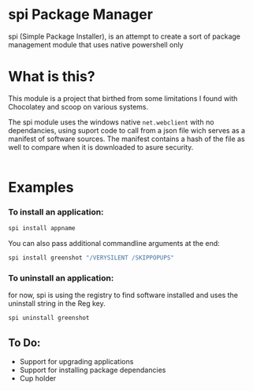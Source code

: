 # spi Package Manager
spi (Simple Package Installer), is an attempt to create a sort of package management module that uses native powershell only

# What is this?
This module is a project that birthed from some limitations I found with Chocolatey and scoop on various systems.

The spi module uses the windows native `net.webclient` with no dependancies, using suport code to call from a json file wich serves as a manifest of software sources.
The manifest contains a hash of the file as well to compare when it is downloaded to asure security.
<br>
<br>

# Examples

### To install an application:
```powershell
spi install appname
```

You can also pass additional commandline arguments at the end:
```powershell
spi install greenshot "/VERYSILENT /SKIPPOPUPS"
```

### To uninstall an application:

for now, spi is using the registry to find software installed and uses the uninstall string in the Reg key.
```powershell
spi uninstall greenshot
```

## To Do:
- Support for upgrading applications
- Support for installing package dependancies
- Cup holder
